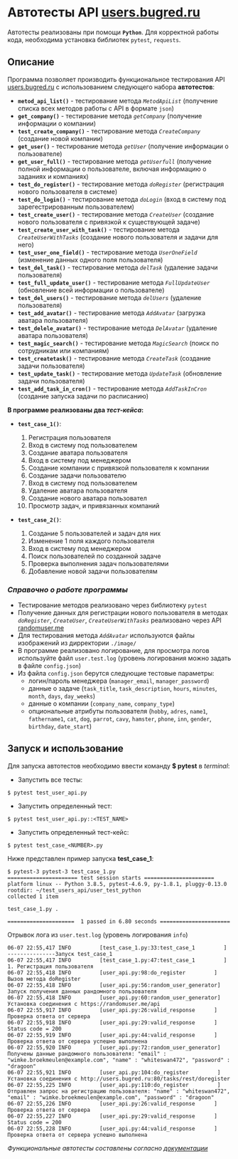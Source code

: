  # Автотесты API [users.bugred.ru](http://users.bugred.ru/)
Автотесты реализованы при помощи **`Python`**. Для корректной работы кода, необходима установка библиотек `pytest`, `requests`.

 ## Описание

 Программа позволяет производить функциональное тестирования API [users.bugred.ru](http://users.bugred.ru/) с использованием следующего набора **автотестов**:

* **`metod_api_list()`** - тестирование метода *`MetodApiList`* (получение списка всех методов работы с API в формате `json`)
* **`get_company()`** - тестирование метода *`getCompany`* (получение информации о компании)
* **`test_create_company()`** - тестирование метода *`CreateCompany`* (создание новой компании)
* **`get_user()`** - тестирование метода *`getUser`* (получение информации о пользователе)
* **`get_user_full()`** - тестирование метода *`getUserfull`* (получение полной информации о пользователе, включая информацию о заданиях и компаниях)
* **`test_do_register()`** - тестирование метода *`doRegister`* (регистрация нового пользователя в системе)
* **`test_do_login()`** - тестирование метода *`doLogin`* (вход в систему под зарегестрированным пользователем)
* **`test_create_user()`** - тестирование метода *`CreateUser`* (создание нового пользователя с привязкой к существующей задаче)
* **`test_create_user_with_task()`** - тестирование метода *`CreateUserWithTasks`* (создание нового пользователя и задачи для него)
* **`test_user_one_field()`** - тестирование метода *`UserOneField`* (изменение данных одного поля пользователя)
* **`test_del_task()`** - тестирование метода *`delTask`* (удаление задачи пользователя)
* **`test_full_update_user()`** - тестирование метода *`FullUpdateUser`* (обновление всей информации о пользователе)
* **`test_del_users()`** - тестирование метода *`delUsers`* (удаление пользователя)
* **`test_add_avatar()`** - тестирование метода *`AddAvatar`* (загрузка аватара пользователя)
* **`test_delele_avatar()`** - тестирование метода *`DelAvatar`* (удаление аватара пользователя)
* **`test_magic_search()`** - тестирование метода *`MagicSearch`* (поиск по сотрудникам или компаниям) 
* **`test_createtask()`** - тестирование метода *`CreateTask`* (создание задачи пользователя)
* **`test_update_task()`** - тестирование метода *`UpdateTask`* (обновление задачи пользователя)
* **`test_add_task_in_cron()`** - тестирование метода *`AddTaskInCron`* (создание запуска задачи по расписанию)

**В программе реализованы два *тест-кейса*:**

* **`test_case_1()`**:
    1. Регистрация пользователя
    2. Вход в систему под пользователем
    3. Создание аватара пользователя
    4. Вход в систему под менеджером
    5. Создание компании с привязкой пользователя к компании
    6. Создание задачи пользователю
    7. Вход в систему под пользователем
    8. Удаление аватара пользователя
    9. Создание нового аватара пользовател
    10. Просмотр задач, и привязанных компаний 

* **`test_case_2()`**:
    1. Создание 5 пользователей и задач для них
    2. Изменение 1 поля каждого пользователя
    3. Вход в систему под менеджером
    4. Поиск пользователей по созданной задаче
    5. Проверка выполнения задач пользователями
    6. Добавление новой задачи пользователям 

### *Справочно о работе программы*

* Тестирование методов реализовано через библиотеку `pytest`
* Получение данных для регистрации нового пользователя в методах *`doRegister`*, *`CreateUser`*, *`CreateUserWithTasks`* реализовано через API [randomuser.me](https://randomuser.me/)
* Для тестирования метода *`AddAvatar`* используются файлы изображений из дирректории `./image/` 
* В программе реализовано логирование, для просмотра логов используйте файл `user.test.log` (уровень логирования можно задать в файле `config.json`)
* Из файла `config.json` берутся следующие тестовые параметры:
    * логин/пароль менеджера (`manager_email`, `manager_password`)
    * данные о задаче (`task_title`, `task_description`, `hours`, `minutes`, `month`, `days`, `day_weeks`)
    * данные о компании (`company_name`, `company_type`)
    * опциональные атрибуты пользователя (`hobby`, `adres`, `name1`, `fathername1`, `cat`, `dog`, `parrot`, `cavy`, `hamster`, `phone`, `inn`, `gender`, `birthday`, `date_start`)
 
## Запуск и использование

Для запуска автотестов необходимо ввести команду **$ pytest** в *terminal*:
* Запустить все тесты: 
``` 
$ pytest test_user_api.py 
```
* Запустить определенный тест: 
``` 
$ pytest test_user_api.py::<TEST_NAME> 
```
* Запустить определенный тест-кейс: 
``` 
$ pytest test_case_<NUMBER>.py 
```

Ниже представлен пример запуска **test_case_1**:
```
$ pytest-3 pytest-3 test_case_1.py 
====================== test session starts ======================
platform linux -- Python 3.8.5, pytest-4.6.9, py-1.8.1, pluggy-0.13.0
rootdir: ~/test_users_api/user_test_python
collected 1 item                                                                                                                                                                                                                                    

test_case_1.py .

=====================  1 passed in 6.80 seconds ======================
```

Отрывок лога из `user.test.log` (уровень логирования `info`)
```
06-07 22:55,417 INFO         [test_case_1.py:33:test_case_1         ] ---------------Запуск test_case_1
06-07 22:55,417 INFO         [test_case_1.py:47:test_case_1         ] 1. Регистрация пользователя
06-07 22:55,418 INFO         [user_api.py:98:do_register         ] Вызов метода doRegister
06-07 22:55,418 INFO         [user_api.py:56:random_user_generator] Запуск получения данных рандомного пользователя
06-07 22:55,418 INFO         [user_api.py:60:random_user_generator] Установка соединения с https://randomuser.me/api
06-07 22:55,917 INFO         [user_api.py:26:valid_response      ] Проверка ответа от сервера
06-07 22:55,918 INFO         [user_api.py:29:valid_response      ] Status code = 200
06-07 22:55,919 INFO         [user_api.py:44:valid_response      ] Проверка ответа от сервера успешно выполнена
06-07 22:55,920 INFO         [user_api.py:72:random_user_generator] Получены данные рандомного пользователя: "email" : "wimke.broekmeulen@example.com", "name" : "whiteswan472", "password" : "dragoon"
06-07 22:55,921 INFO         [user_api.py:104:do_register         ] Установка соединения с http://users.bugred.ru:80/tasks/rest/doregister
06-07 22:55,225 INFO         [user_api.py:110:do_register         ] Отправлен запрос на регистрацию пользователя: "name" : "whiteswan472", "email" : "wimke.broekmeulen@example.com", "password" : "dragoon"
06-07 22:55,226 INFO         [user_api.py:26:valid_response      ] Проверка ответа от сервера
06-07 22:55,227 INFO         [user_api.py:29:valid_response      ] Status code = 200
06-07 22:55,228 INFO         [user_api.py:44:valid_response      ] Проверка ответа от сервера успешно выполнена
```
*Функциональные автотесты составлены согласно [документации](https://testbase.atlassian.net/wiki/spaces/USERS/overview?homepageId=1074221)*
